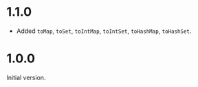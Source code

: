 # 1.1.0

* Added `toMap`, `toSet`, `toIntMap`, `toIntSet`, `toHashMap`, `toHashSet`.

# 1.0.0

Initial version.
